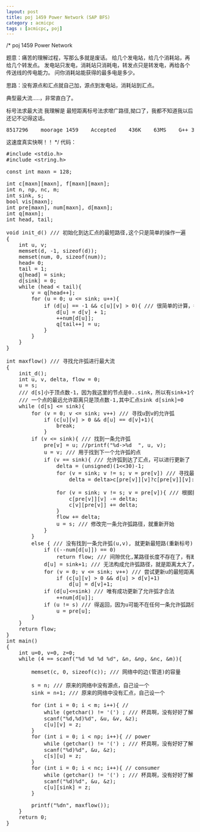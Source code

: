 ```yaml
---
layout: post
title: poj 1459 Power Network (SAP BFS)
category : acmicpc
tags : [acmicpc, poj]
---
```


/*
poj 1459 Power Network

题意：痛苦的理解过程，写那么多就是废话。
给几个发电站，给几个消耗站，再给几个转发点。
发电站只发电，消耗站只消耗电，转发点只是转发电，再给各个传送线的传电能力。
问你消耗站能获得的最多电是多少。

思路：没有源点和汇点就自己加，源点到发电站，消耗站到汇点。

典型最大流.....，非常直白了。

标号法求最大流
我理解是 最短距离标号法求增广路径,拗口了，我都不知道我以后还记不记得这话。
<pre>8517296	moorage	1459	Accepted	436K	63MS	G++	3437B	2011-04-20 18:52:28</pre>
这速度真实快啊！！
*/
代码：<!--more-->
<pre>#include &lt;stdio.h&gt;
#include &lt;string.h&gt;

const int maxn = 128;

int c[maxn][maxn], f[maxn][maxn];
int n, np, nc, m;
int sink, s;
bool vis[maxn];
int pre[maxn], num[maxn], d[maxn];
int q[maxn];
int head, tail;

void init_d() /// 初始化到达汇点的最短路径,这个只是简单的操作一遍
{
    int u, v;
    memset(d, -1, sizeof(d));
    memset(num, 0, sizeof(num));
    head= 0;
    tail = 1;
    q[head] = sink;
    d[sink] = 0;
    while (head &lt; tail){
        v = q[head++];
        for (u = 0; u &lt;= sink; u++){
            if (d[u] == -1 &amp;&amp; c[u][v] &gt; 0){ /// 很简单的计算，每个顶点值计算一次
                d[u] = d[v] + 1;
                ++num[d[u]];
                q[tail++] = u;
            }
        }
    }
}

int maxflow() /// 寻找允许弧进行最大流
{
    init_d();
    int u, v, delta, flow = 0;
    u = s;
    /// d[s]小于顶点数-1，因为我这里的节点是0..sink，所以有sink+1个顶点
    /// 一个点的最远允许距离只是顶点数-1,其中汇点sink d[sink]=0
    while (d[s] &lt;= sink){
        for (v = 0; v &lt;= sink; v++) /// 寻找u到v的允许弧
            if (c[u][v] &gt; 0 &amp;&amp; d[u] == d[v]+1){
                break;
            }
        if (v &lt;= sink){ /// 找到一条允许弧
            pre[v] = u; //printf("%d-&gt;%d  ", u, v);
            u = v; /// 用于找到下一个允许弧的点
            if (v == sink){ /// 允许弧到达了汇点，可以进行更新了
                delta = (unsigned)(1&lt;&lt;30)-1;
                for (v = sink; v != s; v = pre[v]) /// 寻找最小修改量
                    delta = delta&gt;c[pre[v]][v]?c[pre[v]][v]:delta;

                for (v = sink; v != s; v = pre[v]){ /// 根据找到的最小修改量进行修改
                    c[pre[v]][v] -= delta;
                    c[v][pre[v]] += delta;
                }
                flow += delta;
                u = s; /// 修改完一条允许弧路径，就重新开始
            }
        }
        else { /// 没有找到一条允许弧(u,v), 就更新最短路(重新标号)
            if ((--num[d[u]]) == 0)
                return flow; /// 间隙优化,某路径长度不存在了，有断层,说明残余网络被分开了
            d[u] = sink+1; /// 无法构成允许弧路径，就是距离太大了，用于隔离点u
            for (v = 0; v &lt;= sink; v++) /// 尝试更新u的最短距离
                if (c[u][v] &gt; 0 &amp;&amp; d[u] &gt; d[v]+1)
                    d[u] = d[v]+1;
            if (d[u]&lt;=sink) /// 唯有成功更新了允许弧才合法
                ++num[d[u]];
            if (u != s) /// 得返回，因为u可能不在任何一条允许弧路径上了
                u = pre[u];
        }
    }
    return flow;
}
int main()
{
    int u=0, v=0, z=0;
    while (4 == scanf("%d %d %d %d", &amp;n, &amp;np, &amp;nc, &amp;m)){

        memset(c, 0, sizeof(c)); /// 网络中的边(管道)的容量

        s = n; /// 原来的网络中没有源点，自己设一个
        sink = n+1; /// 原来的网络中没有汇点，自己设一个

        for (int i = 0; i &lt; m; i++){ // 
            while (getchar() != '(') ; /// 杯具啊，没有好好了解scanf的输入啊
            scanf("%d,%d)%d", &amp;u, &amp;v, &amp;z);
            c[u][v] = z;
        }
        for (int i = 0; i &lt; np; i++){ // power
            while (getchar() != '(') ; /// 杯具啊，没有好好了解scanf的输入啊
            scanf("%d)%d", &amp;u, &amp;z);
            c[s][u] = z;
        }
        for (int i = 0; i &lt; nc; i++){ // consumer
            while (getchar() != '(') ; /// 杯具啊，没有好好了解scanf的输入啊
            scanf("%d)%d", &amp;u, &amp;z);
            c[u][sink] = z;
        }

        printf("%dn", maxflow());
    }
    return 0;
}</pre>
